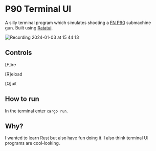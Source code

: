# P90 Terminal UI

A silly terminal program which simulates shooting a [FN P90](https://en.wikipedia.org/wiki/FN_P90) submachine gun. Built using [Ratatui](https://ratatui.rs/).

![Recording 2024-01-03 at 15 44 13](https://github.com/andrewsouvanlasy/p90-tui/assets/93152029/0aaaf206-6cb8-4718-a627-dddd3ccc67dc)

## Controls

[F]ire

[R]eload

[Q]uit

## How to run

In the terminal enter `cargo run`.

## Why?

I wanted to learn Rust but also have fun doing it. I also think terminal UI programs are cool-looking.
